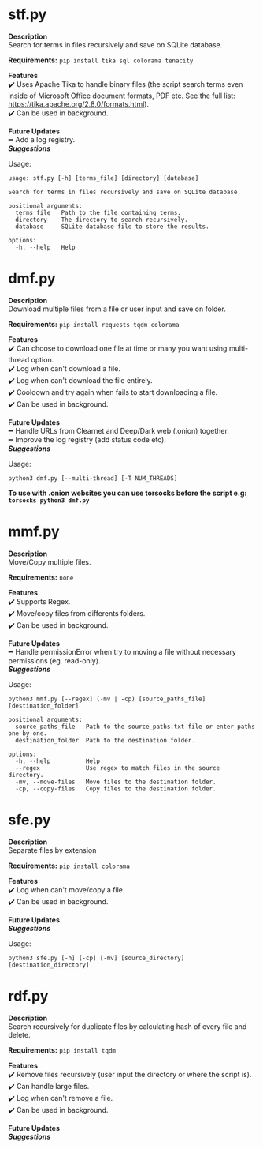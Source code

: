 # stf.py
**Description** <br />
Search for terms in files recursively and save on SQLite database. <br />

**Requirements:**
```pip install tika sql colorama tenacity```

**Features** <br />
:heavy_check_mark: Uses Apache Tika to handle binary files (the script search terms even inside of Microsoft Office document formats, PDF etc. See the full list: https://tika.apache.org/2.8.0/formats.html). <br />
:heavy_check_mark: Can be used in background. <br />

**Future Updates** <br />
:heavy_minus_sign: Add a log registry. <br />
***Suggestions***

Usage:
```
usage: stf.py [-h] [terms_file] [directory] [database]

Search for terms in files recursively and save on SQLite database

positional arguments:
  terms_file   Path to the file containing terms.
  directory    The directory to search recursively.
  database     SQLite database file to store the results.

options:
  -h, --help   Help
```

# dmf.py
**Description** <br />
Download multiple files from a file or user input and save on folder. <br />

**Requirements:**
```pip install requests tqdm colorama```

**Features** <br />
:heavy_check_mark: Can choose to download one file at time or many you want using multi-thread option. <br />
:heavy_check_mark: Log when can't download a file. <br />
:heavy_check_mark: Log when can't download the file entirely. <br />
:heavy_check_mark: Cooldown and try again when fails to start downloading a file. <br />
:heavy_check_mark: Can be used in background. <br />

**Future Updates** <br />
:heavy_minus_sign: Handle URLs from Clearnet and Deep/Dark web (.onion) together. <br />
:heavy_minus_sign: Improve the log registry (add status code etc). <br />
***Suggestions*** <br />

Usage:
```
python3 dmf.py [--multi-thread] [-T NUM_THREADS]
```

**To use with .onion websites you can use torsocks before the script e.g: ```torsocks python3 dmf.py```** <br />

# mmf.py
**Description** <br />
Move/Copy multiple files. <br />

**Requirements:**
```none```

**Features** <br />
:heavy_check_mark: Supports Regex. <br />
:heavy_check_mark: Move/copy files from differents folders. <br />
:heavy_check_mark: Can be used in background. <br />

**Future Updates** <br />
:heavy_minus_sign: Handle permissionError when try to moving a file without necessary permissions (eg. read-only). <br />
***Suggestions***

Usage:
```
python3 mmf.py [--regex] (-mv | -cp) [source_paths_file] [destination_folder]

positional arguments:
  source_paths_file   Path to the source_paths.txt file or enter paths one by one.
  destination_folder  Path to the destination folder.

options:
  -h, --help          Help
  --regex             Use regex to match files in the source directory.
  -mv, --move-files   Move files to the destination folder.
  -cp, --copy-files   Copy files to the destination folder.
```

# sfe.py
**Description** <br />
Separate files by extension <br />

**Requirements:**
```pip install colorama```

**Features** <br />
:heavy_check_mark: Log when can't move/copy a file. <br />
:heavy_check_mark: Can be used in background. <br />

**Future Updates** <br />
***Suggestions*** <br />

Usage:
```
python3 sfe.py [-h] [-cp] [-mv] [source_directory] [destination_directory]
```

# rdf.py
**Description** <br />
Search recursively for duplicate files by calculating hash of every file and delete. <br />

**Requirements:**
```pip install tqdm```

**Features** <br />
:heavy_check_mark: Remove files recursively (user input the directory or where the script is). <br />
:heavy_check_mark: Can handle large files. <br />
:heavy_check_mark: Log when can't remove a file.  <br />
:heavy_check_mark: Can be used in background. <br />

**Future Updates** <br />
***Suggestions***
